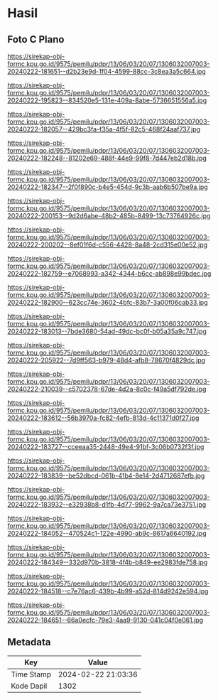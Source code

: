# Hasil

## Foto C Plano

https://sirekap-obj-formc.kpu.go.id/9575/pemilu/pdpr/13/06/03/20/07/1306032007003-20240222-181651--d2b23e9d-1f04-4599-88cc-3c8ea3a5c664.jpg

https://sirekap-obj-formc.kpu.go.id/9575/pemilu/pdpr/13/06/03/20/07/1306032007003-20240222-195823--834520e5-131e-409a-8abe-5736651556a5.jpg

https://sirekap-obj-formc.kpu.go.id/9575/pemilu/pdpr/13/06/03/20/07/1306032007003-20240222-182057--429bc3fa-f35a-4f5f-82c5-468f24aaf737.jpg

https://sirekap-obj-formc.kpu.go.id/9575/pemilu/pdpr/13/06/03/20/07/1306032007003-20240222-182248--81202e69-488f-44e9-99f8-7d447eb2d18b.jpg

https://sirekap-obj-formc.kpu.go.id/9575/pemilu/pdpr/13/06/03/20/07/1306032007003-20240222-182347--2f0f890c-b4e5-454d-9c3b-aab6b507be9a.jpg

https://sirekap-obj-formc.kpu.go.id/9575/pemilu/pdpr/13/06/03/20/07/1306032007003-20240222-200153--9d2d6abe-48b2-485b-8499-13c73764926c.jpg

https://sirekap-obj-formc.kpu.go.id/9575/pemilu/pdpr/13/06/03/20/07/1306032007003-20240222-200202--8ef01f6d-c556-4428-8a48-2cd315e00e52.jpg

https://sirekap-obj-formc.kpu.go.id/9575/pemilu/pdpr/13/06/03/20/07/1306032007003-20240222-182759--e7068993-a342-4344-b6cc-ab898e99bdec.jpg

https://sirekap-obj-formc.kpu.go.id/9575/pemilu/pdpr/13/06/03/20/07/1306032007003-20240222-182900--623cc74e-3602-4bfc-83b7-3a00f06cab33.jpg

https://sirekap-obj-formc.kpu.go.id/9575/pemilu/pdpr/13/06/03/20/07/1306032007003-20240222-183013--7bde3680-54ad-49dc-bc0f-b05a35a9c747.jpg

https://sirekap-obj-formc.kpu.go.id/9575/pemilu/pdpr/13/06/03/20/07/1306032007003-20240222-205922--7d9ff563-b979-48d4-afb8-78670f4829dc.jpg

https://sirekap-obj-formc.kpu.go.id/9575/pemilu/pdpr/13/06/03/20/07/1306032007003-20240222-210039--c5702378-67de-4d2a-8c0c-f49a5df792de.jpg

https://sirekap-obj-formc.kpu.go.id/9575/pemilu/pdpr/13/06/03/20/07/1306032007003-20240222-183612--56b3970a-fc82-4efb-813d-4c11371d0f27.jpg

https://sirekap-obj-formc.kpu.go.id/9575/pemilu/pdpr/13/06/03/20/07/1306032007003-20240222-183727--cceeaa35-2448-49e4-91bf-3c06b0732f3f.jpg

https://sirekap-obj-formc.kpu.go.id/9575/pemilu/pdpr/13/06/03/20/07/1306032007003-20240222-183839--be52dbcd-061b-41b4-8e14-2d4712687efb.jpg

https://sirekap-obj-formc.kpu.go.id/9575/pemilu/pdpr/13/06/03/20/07/1306032007003-20240222-183932--e32938b8-d1fb-4d77-9962-9a7ca73e3751.jpg

https://sirekap-obj-formc.kpu.go.id/9575/pemilu/pdpr/13/06/03/20/07/1306032007003-20240222-184052--470524c1-122e-4990-ab9c-8617a6640192.jpg

https://sirekap-obj-formc.kpu.go.id/9575/pemilu/pdpr/13/06/03/20/07/1306032007003-20240222-184349--332d970b-3818-4f4b-b849-ee2983fde758.jpg

https://sirekap-obj-formc.kpu.go.id/9575/pemilu/pdpr/13/06/03/20/07/1306032007003-20240222-184518--c7e76ac6-439b-4b99-a52d-814d9242e594.jpg

https://sirekap-obj-formc.kpu.go.id/9575/pemilu/pdpr/13/06/03/20/07/1306032007003-20240222-184651--66a0ecfc-79e3-4aa9-9130-041c04f0e061.jpg


## Metadata

| Key        | Value               |
| ---------- | ------------------- |
| Time Stamp | 2024-02-22 21:03:36 |
| Kode Dapil | 1302                |




